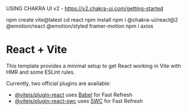 USING CHAKRA UI v2 - https://v2.chakra-ui.com/getting-started

npm create vite@latest
cd react
npm install
npm i @chakra-ui/react@2 @emotion/react @emotion/styled framer-motion
npm i axios

# React + Vite

This template provides a minimal setup to get React working in Vite with HMR and some ESLint rules.

Currently, two official plugins are available:

- [@vitejs/plugin-react](https://github.com/vitejs/vite-plugin-react/blob/main/packages/plugin-react/README.md) uses [Babel](https://babeljs.io/) for Fast Refresh
- [@vitejs/plugin-react-swc](https://github.com/vitejs/vite-plugin-react-swc) uses [SWC](https://swc.rs/) for Fast Refresh
